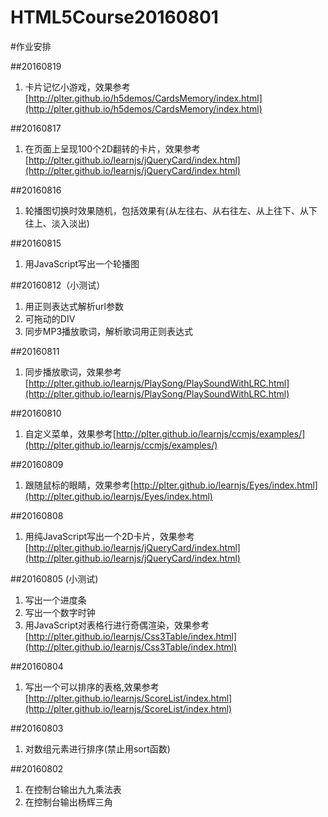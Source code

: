 # HTML5Course20160801

#作业安排

##20160819
1. 卡片记忆小游戏，效果参考 [http://plter.github.io/h5demos/CardsMemory/index.html](http://plter.github.io/h5demos/CardsMemory/index.html)


##20160817
1. 在页面上呈现100个2D翻转的卡片，效果参考 [http://plter.github.io/learnjs/jQueryCard/index.html](http://plter.github.io/learnjs/jQueryCard/index.html) 


##20160816
1. 轮播图切换时效果随机，包括效果有(从左往右、从右往左、从上往下、从下往上、淡入淡出)


##20160815
1. 用JavaScript写出一个轮播图

##20160812（小测试）
1. 用正则表达式解析url参数
2. 可拖动的DIV
3. 同步MP3播放歌词，解析歌词用正则表达式



##20160811
1. 同步播放歌词，效果参考[http://plter.github.io/learnjs/PlaySong/PlaySoundWithLRC.html](http://plter.github.io/learnjs/PlaySong/PlaySoundWithLRC.html)

##20160810
1. 自定义菜单，效果参考[http://plter.github.io/learnjs/ccmjs/examples/](http://plter.github.io/learnjs/ccmjs/examples/)

##20160809
1. 跟随鼠标的眼睛，效果参考[http://plter.github.io/learnjs/Eyes/index.html](http://plter.github.io/learnjs/Eyes/index.html)


##20160808
1. 用纯JavaScript写出一个2D卡片，效果参考[http://plter.github.io/learnjs/jQueryCard/index.html](http://plter.github.io/learnjs/jQueryCard/index.html) 

##20160805 (小测试)
1. 写出一个进度条
2. 写出一个数字时钟
3. 用JavaScript对表格行进行奇偶渲染，效果参考 [http://plter.github.io/learnjs/Css3Table/index.html](http://plter.github.io/learnjs/Css3Table/index.html)

##20160804
1. 写出一个可以排序的表格,效果参考 [http://plter.github.io/learnjs/ScoreList/index.html](http://plter.github.io/learnjs/ScoreList/index.html)

##20160803
1. 对数组元素进行排序(禁止用sort函数)

##20160802

1. 在控制台输出九九乘法表
2. 在控制台输出杨辉三角

